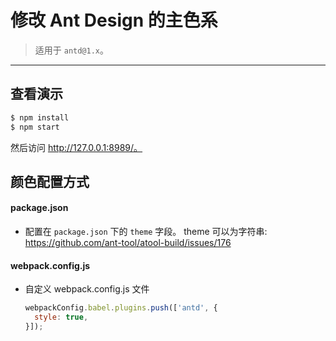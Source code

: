 # 修改 Ant Design 的主色系

> 适用于 `antd@1.x`。

----

## 查看演示

```bash
$ npm install
$ npm start
```

然后访问 http://127.0.0.1:8989/。

## 颜色配置方式


#### package.json

- 配置在 `package.json` 下的 `theme` 字段。 theme 可以为字符串: https://github.com/ant-tool/atool-build/issues/176

#### webpack.config.js

- 自定义 webpack.config.js 文件

   ```js
   webpackConfig.babel.plugins.push(['antd', {
     style: true,
   }]);
   ```